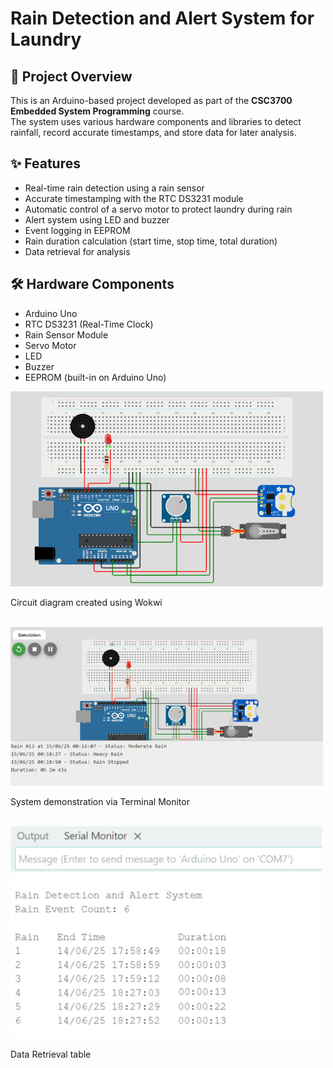 # Rain Detection and Alert System for Laundry

## 📌 Project Overview
This is an Arduino-based project developed as part of the **CSC3700 Embedded System Programming** course.  
The system uses various hardware components and libraries to detect rainfall, record accurate timestamps, and store data for later analysis.

## ✨ Features
- Real-time rain detection using a rain sensor
- Accurate timestamping with the RTC DS3231 module
- Automatic control of a servo motor to protect laundry during rain
- Alert system using LED and buzzer
- Event logging in EEPROM
- Rain duration calculation (start time, stop time, total duration)
- Data retrieval for analysis

## 🛠 Hardware Components
- Arduino Uno
- RTC DS3231 (Real-Time Clock)
- Rain Sensor Module
- Servo Motor
- LED
- Buzzer
- EEPROM (built-in on Arduino Uno)

<img src="images/CircuitDiagram.png" alt="System Diagram" width="500">  
<p>Circuit diagram created using Wokwi</p>
<br>
<img src="images/Demo.png" alt="System Diagram" width="500">  
<p>System demonstration via Terminal Monitor</p>
<br>
<img src="images/DataRetrieve.png" alt="System Diagram" width="500">  
<p>Data Retrieval table</p>




